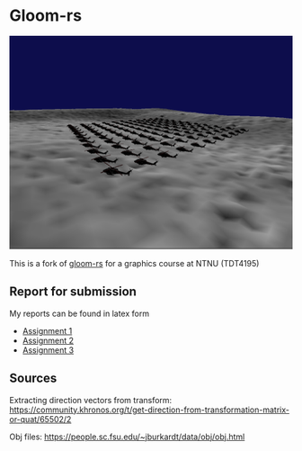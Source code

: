 # Gloom-rs

![preview](instanced_helicopter_extra.png)

This is a fork of [gloom-rs](https://github.com/mgimle/gloom-rs) for a graphics course at NTNU (TDT4195)

## Report for submission

My reports can be found in latex form 
* [Assignment 1](https://www.overleaf.com/read/vfctcktgxysj)
* [Assignment 2](https://www.overleaf.com/read/vnzyrbgmmmmt)
* [Assignment 3](https://www.overleaf.com/read/sxyrfmxpqznq)

## Sources

Extracting direction vectors from transform: https://community.khronos.org/t/get-direction-from-transformation-matrix-or-quat/65502/2

Obj files: https://people.sc.fsu.edu/~jburkardt/data/obj/obj.html